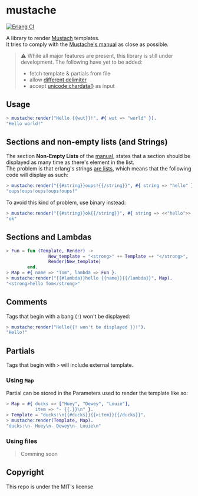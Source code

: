 # mustache

[![Erlang CI](https://github.com/Eptwalabha/mustache/actions/workflows/erlang.yml/badge.svg)](https://github.com/Eptwalabha/mustache/actions/workflows/erlang.yml)

A library to render [Mustach](https://mustache.github.io/) templates.  
It tries to comply with the [Mustache's manual](https://mustache.github.io/mustache.5.html) as close as possible.

> :warning: While all major features are present, this library is still under development. The following have yet to be added:
> - fetch template & partials from file
> - allow [different delimiter](https://mustache.github.io/mustache.5.html#Set-Delimiter)
> - accept [unicode:chardata()](https://www.erlang.org/doc/man/unicode.html#type-chardata) as input

## Usage

``` erlang
> mustache:render("Hello {{wut}}!", #{ wut => "world" }).
"Hello world!"
```

## Sections and non-empty lists (and Strings)

The section **Non-Empty Lists** of the [manual](https://mustache.github.io/mustache.5.html#Sections), states that a section should be displayed as many time as there's element in the list.  
The problem is that erlang's strings [are lists](https://learnyousomeerlang.com/starting-out-for-real#highlighter_829076), which means that the following code will display as such:
``` erlang
> mustache:render("{{#string}}oups!{{/string}}", #{ string => "hello" }).
"oups!oups!oups!oups!oups!"
```
To avoid this kind of problem, use binary instead:
``` erlang
> mustache:render("{{#string}}ok{{/string}}", #{ string => <<"hello">> }).
"ok"
```

## Sections and Lambdas
``` erlang
> Fun = fun (Template, Render) ->
                New_template = "<strong>" ++ Template ++ "</strong>",
                Render(New_template)
        end.
> Map = #{ name => "Tom", lambda => Fun }.
> mustache:render("{{#lambda}}hello {{name}}{{/lambda}}", Map).
"<strong>hello Tom</strong>"
```

## Comments
Tags that begin with a bang (`!`) won't be displayed:
``` erlang
> mustache:render("Hello{{! won't be displayed }}!").
"Hello!"
```

## Partials
Tags that begin with `>` will include external template.

### Using `Map`
Partial can be stored in the Parameters used to render the template like so:
``` erlang
> Map = #{ ducks => ["Huey", "Dewey", "Louie"],
           item => "- {{.}}\n" }.
> Template = "ducks:\n{{#ducks}}{{>item}}{{/ducks}}".
> mustache:render(Template, Map).
"ducks:\n- Huey\n- Dewey\n- Louie\n"
```

### Using files
> Comming soon

## Copyright

This repo is under the MIT's license
